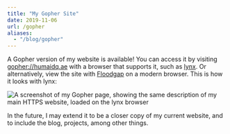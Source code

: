 ```yaml
---
title: "My Gopher Site"
date: 2019-11-06
url: /gopher
aliases:
  - "/blog/gopher"
---
```


A Gopher version of my website is available! You can access it by visiting
<gopher://humaidq.ae> with a browser that supports it, such as [lynx]. Or 
alternatively, view the site with [Floodgap](https://gopher.floodgap.com/gopher/gw?humaidq.ae)
on a modern browser. This is how it looks with lynx:

![A screenshot of my Gopher page, showing the same description of my main
HTTPS website, loaded on the lynx browser](/blog/gopher/gopher.png)

In the future, I may extend it to be a closer copy of my current website, and
to include the blog, projects, among other things.

[lynx]: https://lynx.browser.org/
